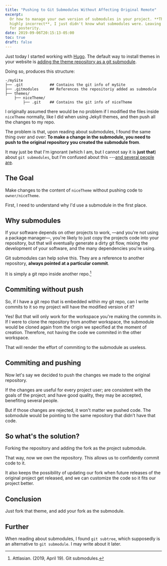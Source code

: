 ```yaml
---
title: "Pushing to Git Submodules Without Affecting Original Remote"
excerpt:
  Or how to manage your own version of submodules in your project. **This is
  highly incorrect**, I just didn't know what submodules were. Leaving it just
  for posterity.
date: 2019-09-06T20:15:13-05:00
toc: true
draft: false
---
```


Just today I started working with [Hugo][gohugo]. The default way to install
themes in your website is [adding the theme repository as a git
submodule][hugo-theme-submodules].

Doing so, produces this structure:

```
-/mySite
├── .git            ## Contains the git info of mySite
├── .gitmodules     ## References the repositoriy added as submodule
├── themes/
    ├── niceTheme/
        ├── .git    ## Contains the git info of niceTheme
```

I originally assumed there would be no problem if I modified the files inside
`niceTheme` normally, like I did when using Jekyll themes, and then push all the
changes to my repo.

The problem is that, upon reading about submodules, I found the same thing over
and over: **To make a change in the submodule, you need to push to the original
repository you created the submodule from**.

It may just be that I'm ignorant (which I am, but I cannot say it is **just
that**) about `git submodules`, but I'm confused about this ---[and several
people are][gohugo-discourse].

## The Goal

Make changes to the content of `niceTheme` without pushing code to
`owner/niceTheme`.

First, I need to understand why I'd use a submodule in the first place.

## Why submodules

If your software depends on other projects to work, —and you're not using a
package manager—, you're likely to just copy the projects code into your
repository, but that will eventually generate a dirty git flow, mixing the
development of your software, and the many dependencies you're using.

Git submodules can help solve this. They are a reference to another repository,
**always pointed at a particular commit**.

It is simply a git repo inside another repo.[^1]

## Commiting without push

So, if I have a git repo that is embedded within my git repo, can I write
commits to it so my project will have the modified version of it?

Yes! But that will only work for the workspace you're making the commits in. If
I were to clone the repository from another workspace, the submodule would be
cloned again from the origin we specified at the moment of creation. Therefore,
not having the code we commited in the other workspace.

That will render the effort of commiting to the submodule as useless.

## Commiting and pushing

Now let's say we decided to push the changes we made to the original repository.

If the changes are useful for every project user; are consistent with the goals
of the project; and have good quality, they may be accepted, benefiting several
people.

But if those changes are rejected, it won't matter we pushed code. The sobmodule
would be pointing to the same repository that didn't have that code.

## So what's the solution?

Forking the repository and adding the fork as the project submodule.

That way, now we own the repository. This allows us to confidently commit code
to it.

It also keeps the possibility of updating our fork when future releases of the
original project get released, and we can customize the code so it fits our
project better.

## Conclusion

Just fork that theme, and add your fork as the submodule.

## Further

When reading about submodules, I found `git subtree`, which supposedly is an
alternative to `git submodule`. I may write about it later.

[gohugo]: https://gohugo.io/
[gohugo-discourse]: https://discourse.gohugo.io/search?q=submodule%20theme
[hugo-theme-submodules]:
  https://gohugo.io/getting-started/quick-start/#step-3-add-a-theme

[^1]: Attlasian. (2019, April 19). Git submodules.
